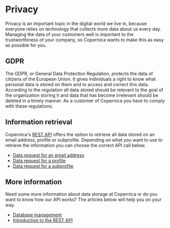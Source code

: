 # Privacy

Privacy is an important topic in the digital world we live in, because 
everyone relies on technology that collects more data about us every day. 
Managing the data of your customers well is important to the trustworthiness 
of your company, so Copernica wants to make this as easy as possible for you.

## GDPR

The GDPR, or General Data Protection Regulation, protects the data of citizens 
of the European Union. It gives individuals a right to know what personal 
data is stored on them and to access and correct this data. According to the 
regulation all data stored should be relevant to the goal of the organization 
storing it and data that has become irrelevant should be deleted in a timely 
manner. As a customer of Copernica you have to comply with these regulations.

## Information retrieval

Copernica's [REST API](./rest-api) offers the option to retrieve all data stored on an 
email address, profile or subprofile. Depending on what you want to use 
to retrieve the information you can choose the correct API call below.

* [Data request for an email address](./rest-post-email-datarequest)
* [Data request for a profile](./rest-post-profile-datarequest)
* [Data request for a subprofile](./rest-post-subprofile-datarequest)

## More information

Need some more information about data storage at Copernica or do you want 
to know how our API works? The articles below will help you on your way.

* [Database management](./database-introduction)
* [Introduction to the REST API](./rest-introduction)
